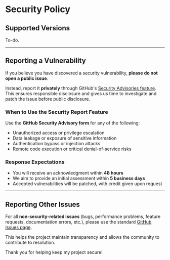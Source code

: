 # Security Policy

## Supported Versions

To-do.

---

## Reporting a Vulnerability

If you believe you have discovered a security vulnerability, **please do not open a public issue**.

Instead, report it **privately** through GitHub's [Security Advisories feature](https://github.com/Markinatorina/MSAVA/security/advisories/new). This ensures responsible disclosure and gives us time to investigate and patch the issue before public disclosure.

### When to Use the Security Report Feature
Use the **GitHub Security Advisory form** for any of the following:
- Unauthorized access or privilege escalation
- Data leakage or exposure of sensitive information
- Authentication bypass or injection attacks
- Remote code execution or critical denial-of-service risks

### Response Expectations
- You will receive an acknowledgment within **48 hours**
- We aim to provide an initial assessment within **5 business days**
- Accepted vulnerabilities will be patched, with credit given upon request

---

## Reporting Other Issues

For all **non-security-related issues** (bugs, performance problems, feature requests, documentation errors, etc.), please use the standard [GitHub Issues page](https://github.com/Markinatorina/MSAVA/issues).

This helps the project maintain transparency and allows the community to contribute to resolution.

Thank you for helping keep my project secure!
